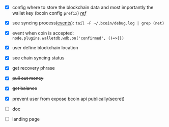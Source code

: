 - [x] config where to store the blockchain data and most importantly the wallet key (bcoin config `prefix`) [*ref*](https://github.com/bcoin-org/bcoin/blob/master/docs/Configuration.md)
- [x] see syncing process([events](http://bcoin.io/guides/events.html)): `tail -F ~/.bcoin/debug.log | grep (net)`
- [x] event when coin is accepted: `node.plugins.walletdb.wdb.on('confirmed', ()=>{})`
- [x] user define blockchain location
- [x] see chain syncing status
- [x] get recovery phrase
- [x] ~~pull out money~~
- [x] ~~get balance~~
- [x] prevent user from expose bcoin api publically(secret)

- [ ] doc
- [ ] landing page